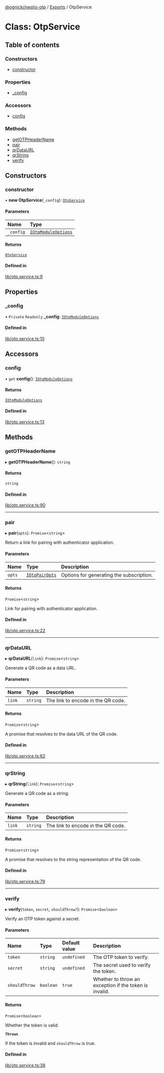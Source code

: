 [@ognicki/nestjs-otp](../README.md) / [Exports](../modules.md) / OtpService

# Class: OtpService

## Table of contents

### Constructors

- [constructor](OtpService.md#constructor)

### Properties

- [\_config](OtpService.md#_config)

### Accessors

- [config](OtpService.md#config)

### Methods

- [getOTPHeaderName](OtpService.md#getotpheadername)
- [pair](OtpService.md#pair)
- [qrDataURL](OtpService.md#qrdataurl)
- [qrString](OtpService.md#qrstring)
- [verify](OtpService.md#verify)

## Constructors

### constructor

• **new OtpService**(`_config`): [`OtpService`](OtpService.md)

#### Parameters

| Name | Type |
| :------ | :------ |
| `_config` | [`IOtpModuleOptions`](../interfaces/IOtpModuleOptions.md) |

#### Returns

[`OtpService`](OtpService.md)

#### Defined in

[lib/otp.service.ts:9](https://github.com/mwognicki/nestjs-otp/blob/1d22df0/lib/otp.service.ts#L9)

## Properties

### \_config

• `Private` `Readonly` **\_config**: [`IOtpModuleOptions`](../interfaces/IOtpModuleOptions.md)

#### Defined in

[lib/otp.service.ts:10](https://github.com/mwognicki/nestjs-otp/blob/1d22df0/lib/otp.service.ts#L10)

## Accessors

### config

• `get` **config**(): [`IOtpModuleOptions`](../interfaces/IOtpModuleOptions.md)

#### Returns

[`IOtpModuleOptions`](../interfaces/IOtpModuleOptions.md)

#### Defined in

[lib/otp.service.ts:13](https://github.com/mwognicki/nestjs-otp/blob/1d22df0/lib/otp.service.ts#L13)

## Methods

### getOTPHeaderName

▸ **getOTPHeaderName**(): `string`

#### Returns

`string`

#### Defined in

[lib/otp.service.ts:90](https://github.com/mwognicki/nestjs-otp/blob/1d22df0/lib/otp.service.ts#L90)

___

### pair

▸ **pair**(`opts`): `Promise`\<`string`\>

Return a link for pairing with authenticator application.

#### Parameters

| Name | Type | Description |
| :------ | :------ | :------ |
| `opts` | [`IOtpPairOpts`](../interfaces/IOtpPairOpts.md) | Options for generating the subscription. |

#### Returns

`Promise`\<`string`\>

Link for pairing with authenticator application.

#### Defined in

[lib/otp.service.ts:22](https://github.com/mwognicki/nestjs-otp/blob/1d22df0/lib/otp.service.ts#L22)

___

### qrDataURL

▸ **qrDataURL**(`link`): `Promise`\<`string`\>

Generate a QR code as a data URL.

#### Parameters

| Name | Type | Description |
| :------ | :------ | :------ |
| `link` | `string` | The link to encode in the QR code. |

#### Returns

`Promise`\<`string`\>

A promise that resolves to the data URL of the QR code.

#### Defined in

[lib/otp.service.ts:62](https://github.com/mwognicki/nestjs-otp/blob/1d22df0/lib/otp.service.ts#L62)

___

### qrString

▸ **qrString**(`link`): `Promise`\<`string`\>

Generate a QR code as a string.

#### Parameters

| Name | Type | Description |
| :------ | :------ | :------ |
| `link` | `string` | The link to encode in the QR code. |

#### Returns

`Promise`\<`string`\>

A promise that resolves to the string representation of the QR code.

#### Defined in

[lib/otp.service.ts:79](https://github.com/mwognicki/nestjs-otp/blob/1d22df0/lib/otp.service.ts#L79)

___

### verify

▸ **verify**(`token`, `secret`, `shouldThrow?`): `Promise`\<`boolean`\>

Verify an OTP token against a secret.

#### Parameters

| Name | Type | Default value | Description |
| :------ | :------ | :------ | :------ |
| `token` | `string` | `undefined` | The OTP token to verify. |
| `secret` | `string` | `undefined` | The secret used to verify the token. |
| `shouldThrow` | `boolean` | `true` | Whether to throw an exception if the token is invalid. |

#### Returns

`Promise`\<`boolean`\>

Whether the token is valid.

**`Throws`**

If the token is invalid and `shouldThrow` is true.

#### Defined in

[lib/otp.service.ts:38](https://github.com/mwognicki/nestjs-otp/blob/1d22df0/lib/otp.service.ts#L38)
